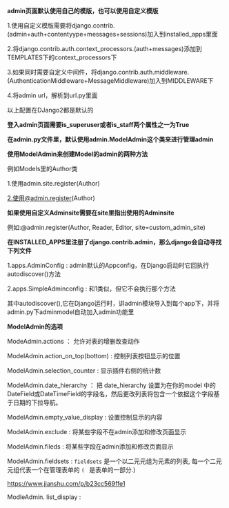 **admin页面默认使用自己的模版，也可以使用自定义模版**

1.使用自定义模版需要将django.contrib.(admin+auth+contentyype+messages+sessions)加入到installed_apps里面

2.将django.contrib.auth.context_processors.(auth+messages)添加到TEMPLATES下的context_processors下

3.如果同时需要自定义中间件，将django.contrib.auth.middleware.(AuthenticationMiddleware+MessageMiddleware)加入到MIDDLEWARE下

4.将admin url，解析到url.py里面

以上配置在DJango2都是默认的



**登入admin页面需要is_superuser或者is_staff两个属性之一为True**



**在admin.py文件里，默认使用admin.ModelAdmin这个类来进行管理admin**



**使用ModelAdmin来创建Model的admin的两种方法**

例如Models里的Author类

1.使用admin.site.register(Author)

2.使用@admin.register(Author)



**如果使用自定义Adminsite需要在site里指出使用的Adminsite**

例如:@admin.register(Author, Reader, Editor, site=custom_admin_site)



**在INSTALLED_APPS里注册了django.contrib.admin，那么django会自动寻找下列文件**

1.apps.AdminConfig : admin默认的Appconfig，在Django启动时它回执行autodiscover()方法

2.apps.SimpleAdminconfig : 和1类似，但它不会执行那个方法

其中autodiscover(),它在Django运行时，讲admin模块导入到每个app下，并将admin.py下adminmodel自动加入admin功能里



**ModelAdmin的选项**

ModeAdmin.actions ： 允许对表的增删改查动作

ModelAdmin.action_on_top(bottom) : 控制列表按钮显示的位置

ModelAdmin.selection_counter : 显示插件右侧的统计数

ModelAdmin.date_hierarchy ： 把 date_hierarchy 设置为在你的model 中的DateField或DateTimeField的字段名，然后更改列表将包含一个依据这个字段基于日期的下拉导航。 

ModelAdmin.empty_value_display : 设置控制显示的内容

ModelAdmin.exclude : 将某些字段不在admin添加和修改页面显示

ModelAdmin.fileds : 将某些字段在admin添加和修改页面显示

ModelAdmin.fieldsets : `fieldsets` 是一个以二元元组为元素的列表, 每一个二元元组代表一个在管理表单的 ``( `` 是表单的一部分.) 

 https://www.jianshu.com/p/b23cc569ffe1 

ModleAdmin. list_display  : 



